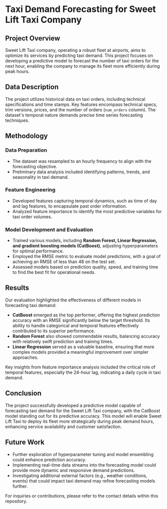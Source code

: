 # Taxi Demand Forecasting for Sweet Lift Taxi Company

## Project Overview

Sweet Lift Taxi company, operating a robust fleet at airports, aims to optimize its services by predicting taxi demand. This project focuses on developing a predictive model to forecast the number of taxi orders for the next hour, enabling the company to manage its fleet more efficiently during peak hours.

## Data Description

The project utilizes historical data on taxi orders, including technical specifications and time stamps. Key features encompass technical specs, trim versions, prices, and the number of orders (`num_orders` column). The dataset's temporal nature demands precise time series forecasting techniques.

## Methodology

### Data Preparation

- The dataset was resampled to an hourly frequency to align with the forecasting objective.
- Preliminary data analysis included identifying patterns, trends, and seasonality in taxi demand.

### Feature Engineering

- Developed features capturing temporal dynamics, such as time of day and lag features, to encapsulate past order information.
- Analyzed feature importance to identify the most predictive variables for taxi order volumes.

### Model Development and Evaluation

- Trained various models, including **Random Forest, Linear Regression, and gradient boosting models (CatBoost)**, adjusting hyperparameters for optimal performance.
- Employed the RMSE metric to evaluate model predictions, with a goal of achieving an RMSE of less than 48 on the test set.
- Assessed models based on prediction quality, speed, and training time to find the best fit for operational needs.

## Results

Our evaluation highlighted the effectiveness of different models in forecasting taxi demand:

- **CatBoost** emerged as the top performer, offering the highest prediction accuracy with an RMSE significantly below the target threshold. Its ability to handle categorical and temporal features effectively contributed to its superior performance.
- **Random Forest** also showed commendable results, balancing accuracy with relatively swift prediction and training times.
- **Linear Regression** served as a valuable baseline, ensuring that more complex models provided a meaningful improvement over simpler approaches.

Key insights from feature importance analysis included the critical role of temporal features, especially the 24-hour lag, indicating a daily cycle in taxi demand.

## Conclusion

The project successfully developed a predictive model capable of forecasting taxi demand for the Sweet Lift Taxi company, with the CatBoost model standing out for its predictive accuracy. This model will enable Sweet Lift Taxi to deploy its fleet more strategically during peak demand hours, enhancing service availability and customer satisfaction.

## Future Work

- Further exploration of hyperparameter tuning and model ensembling could enhance prediction accuracy.
- Implementing real-time data streams into the forecasting model could provide more dynamic and responsive demand predictions.
- Investigating additional external factors (e.g., weather conditions, events) that could impact taxi demand may refine forecasting models further.

For inquiries or contributions, please refer to the contact details within this repository.
